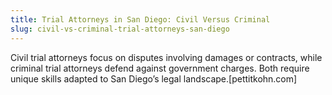 ```yaml
---
title: Trial Attorneys in San Diego: Civil Versus Criminal
slug: civil-vs-criminal-trial-attorneys-san-diego
---
```


Civil trial attorneys focus on disputes involving damages or contracts, while criminal trial attorneys defend against government charges. Both require unique skills adapted to San Diego’s legal landscape.[pettitkohn.com]